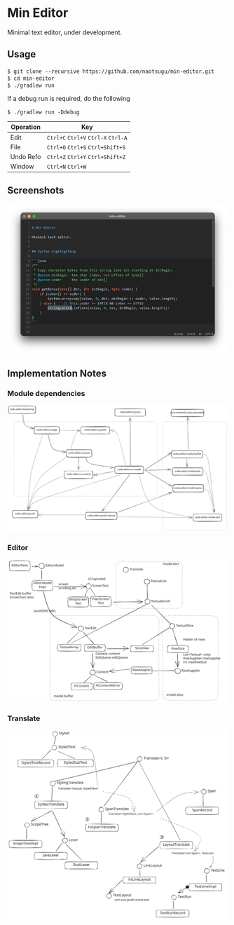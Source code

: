 # Min Editor

Minimal text editor, under development.


## Usage

```console
$ git clone --recursive https://github.com/naotsugu/min-editor.git
$ cd min-editor
$ ./gradlew run
```

If a debug run is required, do the following

```console
$ ./gradlew run -Ddebug
```

| Operation       | Key                                 |
|-----------------|-------------------------------------|
| Edit            | `Ctrl+C` `Ctrl+V` `Ctrl-X` `Ctrl-A` |
| File            | `Ctrl+O` `Ctrl+S` `Ctrl+Shift+S`    |
| Undo Refo       | `Ctrl+Z` `Ctrl+Y` `Ctrl+Shift+Z`    |
| Window | `Ctrl+N` `Ctrl+W` |


## Screenshots

![screenshot1](docs/images/screenshot-01.png)



## Implementation Notes

### Module dependencies

![module dependencies](docs/images/implementation-note-00.svg)


### Editor

![editor part](docs/images/implementation-note-01.svg)


### Translate

![ranslate part](docs/images/implementation-note-02.svg)


